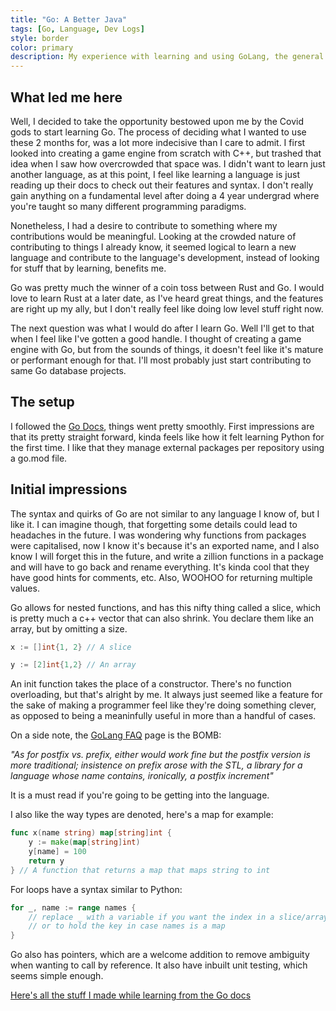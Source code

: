 ```yaml
---
title: "Go: A Better Java"
tags: [Go, Language, Dev Logs]
style: border
color: primary
description: My experience with learning and using GoLang, the general purpose programming language by Google.
---
```


## What led me here

Well, I decided to take the opportunity bestowed upon me by the Covid gods to start learning Go.
The process of deciding what I wanted to use these 2 months for, was a lot more indecisive than I care to admit. I first looked into creating a game engine from scratch with C++,
but trashed that idea when I saw how overcrowded that space was. I didn't want to learn just another language, as at this point, I feel like learning a language is just reading
up their docs to check out their features and syntax. I don't really gain anything on a fundamental level after doing a 4 year undergrad where you're taught so many different
programming paradigms.

Nonetheless, I had a desire to contribute to something where my contributions would be meaningful. Looking at the crowded nature of contributing to things I already know, it seemed
logical to learn a new language and contribute to the language's development, instead of looking for stuff that by learning, benefits me.

Go was pretty much the winner of a coin toss between Rust and Go. I would love to learn Rust at a later date, as I've heard great things, and the features are right up my ally, but I don't
really feel like doing low level stuff right now.

The next question was what I would do after I learn Go. Well I'll get to that when I feel like I've gotten a good handle. I thought of creating a game engine with Go, but from the sounds of things,
it doesn't feel like it's mature or performant enough for that. I'll most probably just start contributing to same Go database projects.

## The setup

I followed the [Go Docs](https://golang.org/doc/), things went pretty smoothly. First impressions are that its pretty straight forward, kinda feels like how it felt learning Python for the first time.
I like that they manage external packages per repository using a go.mod file.

## Initial impressions

The syntax and quirks of Go are not similar to any language I know of, but I like it. I can imagine though, that forgetting some details could lead to headaches in the future. I was wondering why functions
from packages were capitalised, now I know it's because it's an exported name, and I also know I will forget this in the future, and write a zillion functions in a package and will have to go back and rename everything. It's kinda cool that they have good hints for comments, etc. Also, WOOHOO for returning multiple values.

Go allows for nested functions, and has this nifty thing called a slice, which is pretty much a c++ vector that can also shrink. You declare them like an array, but by omitting a size.
``` go
x := []int{1, 2} // A slice

y := [2]int{1,2} // An array

```

An init function takes the place of a constructor. There's no function overloading, but that's alright by me. It always just seemed like a feature for the sake of making a programmer
feel like they're doing something clever, as opposed to being a meaninfully useful in more than a handful of cases.

On a side note, the [GoLang FAQ](https://golang.org/doc/faq) page is the BOMB:

_"As for postfix vs. prefix, either would work fine but the postfix version is more traditional; insistence on prefix arose with the STL, a library for a language whose name contains, ironically, a postfix increment"_

It is a must read if you're going to be getting into the language.


I also like the way types are denoted, here's a map for example:
``` go
func x(name string) map[string]int {
    y := make(map[string]int)
    y[name] = 100
    return y
} // A function that returns a map that maps string to int

```

For loops have a syntax similar to Python:
``` go
for _, name := range names {
    // replace _ with a variable if you want the index in a slice/array,
    // or to hold the key in case names is a map
}
```

Go also has pointers, which are a welcome addition to remove ambiguity when wanting to call by reference. It also have inbuilt unit testing, which seems simple enough.

[Here's all the stuff I made while learning from the Go docs](https://github.com/GokulVSD/ScratchPad/tree/master/Go)


